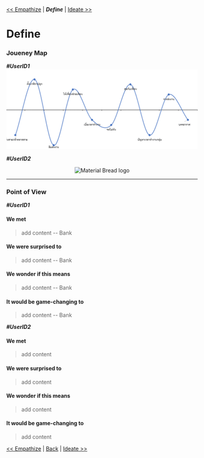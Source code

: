  [<< Empathize](Empathize.md) | ***Define***  | [ Ideate >>](Ideate.md) 
# Define 

### Joueney Map
 ***#UserID1***
 ![](assets/INT100-Jouney_Map-004.gif)
 
 ***#UserID2***
 <div align="center">  
    <img width="70%" src="https://dummyimage.com/600x400/000/708c8c.png&text=Design+Thinking" alt="Material Bread logo">
</div>

----

### Point of View
 ***#UserID1***
 #### We met 
 > add content -- Bank
  #### We were surprised to 
 > add content  -- Bank
 #### We wonder if this means 
 > add content  -- Bank
  #### It would be game-changing to
 > add content  -- Bank
 
  ***#UserID2***
 #### We met 
 > add content
  #### We were surprised to 
 > add content
 #### We wonder if this means 
 > add content
  #### It would be game-changing to
 > add content


 [<< Empathize](Empathize.md) | [Back](README.md)  | [ Ideate >>](Ideate.md) 
